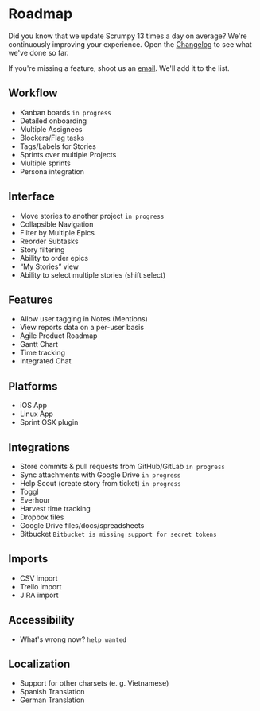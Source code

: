 # Roadmap

Did you know that we update Scrumpy 13 times a day on average? We're continuously improving your experience. Open the [Changelog](https://scrumpy.io/changelog) to see what we've done so far.

If you're missing a feature, shoot us an [email](mailto:support@scrumpy.io). We'll add it to the list.

## Workflow
* Kanban boards `in progress`
* Detailed onboarding
* Multiple Assignees
* Blockers/Flag tasks
* Tags/Labels for Stories
* Sprints over multiple Projects
* Multiple sprints
* Persona integration

## Interface
* Move stories to another project `in progress`
* Collapsible Navigation
* Filter by Multiple Epics
* Reorder Subtasks
* Story filtering
* Ability to order epics
* “My Stories” view
* Ability to select multiple stories (shift select)

## Features
* Allow user tagging in Notes (Mentions)
* View reports data on a per-user basis
* Agile Product Roadmap
* Gantt Chart
* Time tracking
* Integrated Chat

## Platforms
* iOS App
* Linux App
* Sprint OSX plugin

## Integrations
* Store commits & pull requests from GitHub/GitLab `in progress`
* Sync attachments with Google Drive `in progress`
* Help Scout (create story from ticket) `in progress`
* Toggl
* Everhour
* Harvest time tracking
* Dropbox files
* Google Drive files/docs/spreadsheets
* Bitbucket `Bitbucket is missing support for secret tokens`

## Imports
* CSV import
* Trello import
* JIRA import

## Accessibility
* What's wrong now? `help wanted`

## Localization
* Support for other charsets (e. g. Vietnamese)
* Spanish Translation
* German Translation
